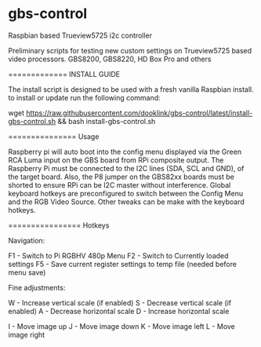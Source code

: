 gbs-control
===========

Raspbian based Trueview5725 i2c controller

Preliminary scripts for testing new custom settings on Trueview5725 based video processors.
GBS8200, GBS8220, HD Box Pro and others

=============
INSTALL GUIDE

The install script is designed to be used with a fresh vanilla Raspbian install.
to install or update run the following command:

wget https://raw.githubusercontent.com/dooklink/gbs-control/latest/install-gbs-control.sh && bash install-gbs-control.sh

===============
Usage

Raspberry pi will auto boot into the config menu displayed via the Green RCA Luma input on the GBS board from RPi composite output.
The Raspberry Pi must be connected to the I2C lines (SDA, SCL and GND), of the target board.
Also, the P8 jumper on the GBS82xx boards must be shorted to ensure RPi can be I2C master without interference.
Global keyboard hotkeys are preconfigured to switch between the Config Menu and the RGB Video Source.
Other tweaks can be make with the keyboard hotkeys.

================
Hotkeys

Navigation:

F1	-	Switch to Pi RGBHV 480p Menu
F2	-	Switch to Currently loaded settings
F5	-	Save current register settings to temp file (needed before menu save)

Fine adjustments:

W	-	Increase vertical scale (if enabled)
S	-	Decrease vertical scale (if enabled)
A	-	Decrease horizontal scale
D	-	Increase horizontal scale

I	-	Move image up
J	-	Move image down
K	-	Move image left
L	-	Move image right
